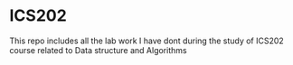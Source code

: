 # ICS202
This repo includes all the lab work I have dont during the study of ICS202 course related to Data structure and Algorithms
